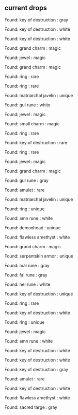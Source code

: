 ## current drops

Found: key of destruction : gray
Found: key of destruction : white
Found: key of destruction : white
Found: grand charm : magic
Found: jewel : magic
Found: grand charm : magic
Found: ring : rare
Found: ring : rare
Found: matriarchal javelin : unique
Found: gul rune : white
Found: jewel : magic
Found: small charm : magic
Found: ring : rare
Found: key of destruction : rare
Found: ring : rare
Found: jewel : magic
Found: grand charm : magic
Found: gul rune : gray
Found: amulet : rare
Found: matriarchal javelin : unique
Found: ring : unique
Found: amn rune : white
Found: demonhead : unique
Found: flawless amethyst : white
Found: grand charm : magic
Found: serpentskin armor : unique
Found: mal rune : gray
Found: fal rune : gray
Found: hel rune : white
Found: key of destruction : unique
Found: ring : rare
Found: key of destruction : white
Found: ring : unique
Found: jewel : magic
Found: amn rune : white
Found: key of destruction : white
Found: key of destruction : white
Found: key of destruction : gray
Found: amulet : rare
Found: key of destruction : white
Found: flawless amethyst : white
Found: sacred targe : gray
